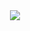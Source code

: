 <div align="center">
	<img src="https://raw.githubusercontent.com/BaliBalo/BaliBalo/master/cubes.gif?sanitize=true">
</div>
